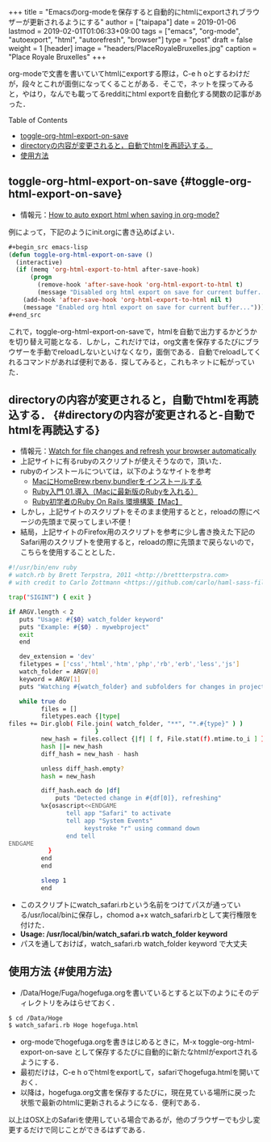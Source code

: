 +++
title = "Emacsのorg-modeを保存すると自動的にhtmlにexportされブラウザーが更新されるようにする"
author = ["taipapa"]
date = 2019-01-06
lastmod = 2019-02-01T01:06:33+09:00
tags = ["emacs", "org-mode", "autoexport", "html", "autorefresh", "browser"]
type = "post"
draft = false
weight = 1
[header]
  image = "headers/PlaceRoyaleBruxelles.jpg"
  caption = "Place Royale Bruxelles"
+++

org-modeで文書を書いていてhtmlにexportする際は，C-e h oとするわけだが，段々とこれが面倒になってくることがある．そこで，ネットを探ってみると，やはり，なんでも載ってるredditにhtml exportを自動化する関数の記事があった．

<div class="ox-hugo-toc toc">
<div></div>

<div class="heading">Table of Contents</div>

- [toggle-org-html-export-on-save](#toggle-org-html-export-on-save)
- [directoryの内容が変更されると，自動でhtmlを再読込する．](#directoryの内容が変更されると-自動でhtmlを再読込する)
- [使用方法](#使用方法)

</div>
<!--endtoc-->


## toggle-org-html-export-on-save {#toggle-org-html-export-on-save}

-   情報元：[How to auto export html when saving in org-mode?](https://www.reddit.com/r/emacs/comments/4golh1/how%5Fto%5Fauto%5Fexport%5Fhtml%5Fwhen%5Fsaving%5Fin%5Forgmode/?sort=old)

例によって，下記のようにinit.orgに書き込めばよい．

```lisp
#+begin_src emacs-lisp
(defun toggle-org-html-export-on-save ()
  (interactive)
  (if (memq 'org-html-export-to-html after-save-hook)
      (progn
        (remove-hook 'after-save-hook 'org-html-export-to-html t)
        (message "Disabled org html export on save for current buffer..."))
    (add-hook 'after-save-hook 'org-html-export-to-html nil t)
    (message "Enabled org html export on save for current buffer...")))
#+end_src
```

これで，toggle-org-html-export-on-saveで，htmlを自動で出力するかどうかを切り替え可能となる．しかし，これだけでは，org文書を保存するたびにブラウザーを手動でreloadしないといけなくなり，面倒である．自動でreloadしてくれるコマンドがあれば便利である．探してみると，これもネットに転がっていた．


## directoryの内容が変更されると，自動でhtmlを再読込する． {#directoryの内容が変更されると-自動でhtmlを再読込する}

-   情報元：[Watch for file changes and refresh your browser automatically](http://brettterpstra.com/2011/03/07/watch-for-file-changes-and-refresh-your-browser-automatically/)
-   上記サイトに有るrubyのスクリプトが使えそうなので，頂いた．
-   rubyのインストールについては，以下のようなサイトを参考
    -   [MacにHomeBrew,rbenv,bundlerをインストールする](https://qiita.com/shinkuFencer/items/3679cfd966f6a61ccd1b)
    -   [Ruby入門 01.導入（Macに最新版のRubyを入れる）](https://qiita.com/prgseek/items/ff037cc6134ff9303c67)
    -   [Ruby初学者のRuby On Rails 環境構築【Mac】](https://qiita.com/TAByasu/items/47c6cfbeeafad39eda07)
-   しかし，上記サイトのスクリプトをそのまま使用するとと，reloadの際にページの先頭まで戻ってしまい不便！
-   結局，上記サイトのFirefox用のスクリプトを参考に少し書き換えた下記のSafari用のスクリプトを使用すると，reloadの際に先頭まで戻らないので，こちらを使用することとした．

```sh
#!/usr/bin/env ruby
# watch.rb by Brett Terpstra, 2011 <http://brettterpstra.com>
# with credit to Carlo Zottmann <https://github.com/carlo/haml-sass-file-watcher>

trap("SIGINT") { exit }

if ARGV.length < 2
   puts "Usage: #{$0} watch_folder keyword"
   puts "Example: #{$0} . mywebproject"
   exit
   end

   dev_extension = 'dev'
   filetypes = ['css','html','htm','php','rb','erb','less','js']
   watch_folder = ARGV[0]
   keyword = ARGV[1]
   puts "Watching #{watch_folder} and subfolders for changes in project files..."

   while true do
         files = []
         filetypes.each {|type|
files += Dir.glob( File.join( watch_folder, "**", "*.#{type}" ) )
                        }
         new_hash = files.collect {|f| [ f, File.stat(f).mtime.to_i ] }
         hash ||= new_hash
         diff_hash = new_hash - hash

         unless diff_hash.empty?
         hash = new_hash

         diff_hash.each do |df|
             puts "Detected change in #{df[0]}, refreshing"
         %x{osascript<<ENDGAME
                tell app "Safari" to activate
                tell app "System Events"
                     keystroke "r" using command down
                end tell
ENDGAME
           }
         end
         end

         sleep 1
         end
```

-   このスクリプトにwatch\_safari.rbという名前をつけてパスが通っている/usr/local/binに保存し，chomod a+x watch\_safari.rbとして実行権限を付けた．
-   **Usage: /usr/local/bin/watch\_safari.rb watch\_folder keyword**
-   パスを通しておけば，watch\_safari.rb watch\_folder keyword で大丈夫


## 使用方法 {#使用方法}

-   /Data/Hoge/Fuga/hogefuga.orgを書いているとすると以下のようにそのディレクトリをみはらせておく．

```sh
$ cd /Data/Hoge
$ watch_safari.rb Hoge hogefuga.html
```

-   org-modeでhogefuga.orgを書きはじめるときに，M-x toggle-org-html-export-on-save として保存するたびに自動的に新たなhtmlがexportされるようにする．
-   最初だけは，C-e h oでhtmlをexportして，safariでhogefuga.htmlを開いておく．
-   以降は，hogefuga.org文書を保存するたびに，現在見ている場所に戻った状態で最新のhtmlに更新されるようになる．便利である．

以上はOSX上のSafariを使用している場合であるが，他のブラウザーでも少し変更するだけで同じことができるはずである．
